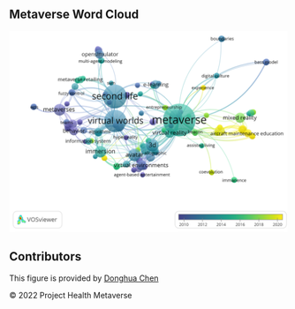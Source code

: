 ## Metaverse Word Cloud

![What is Metaverse?](metaverse_keywords.png)

## Contributors

This figure is provided by [Donghua Chen](https://github.com/dhchenx)

© 2022 Project Health Metaverse